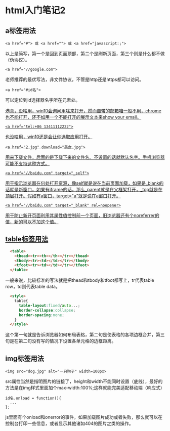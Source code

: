 # html入门笔记2

## a标签用法
  
    <a href="#"> 或 <a href=""> 或 <a href="javascript:;">
  以上是简写，第一个是回到页面顶部，第二个是刷新页面，第三个则是什么都不做（伪协议）。

    <a href="//google.com">
  老师推荐的最优写法，非文件协议，不管是http还是https都可以访问。

    <a href="#id名">
  可以定位到id选择器名字所在元素处。

  <a href="mailto:conhttp@163.com">
  港真，没啥用，win10会询问用啥来打开，然而自带的邮箱咱一般不用，chrome也不能打开，还不如用一个不能打开的展示文本来show your email。

    <a href="tel:+86 13411112222">
  也没啥用，win10还是会让你选取应用打开。

    <a href="2.jpg" download="美女.jpg">
  用来下载文件，后面的是下载下来的文件名。不设置的话就默认名字。手机浏览器可能不支持这种方式。

    <a href="//baidu.com" target="_self">
  用于指示浏览器在何处打开资源，像self就是说在当前页面加载，如果是_blank的话就是新窗口，如果有iframe的话，那么_parent就是在父框架打开，_top就是在顶层打开。假如有a窗口，target="a"就是说在a窗口打开。

    <a href="//baidu.com" target="_blank" rel=noopener>
  用于防止新开页面利用其属性值控制前一个页面，旧浏览器还有个noreferrer的值，新的可以不加这个值。

## table标签用法
```html
  <table>
    <thead><tr><th></th></tr></thead>
    <tbody><tr><td></td></tr></tbody>
    <tfoot><tr><td></td></tr></tfoot>
  </table>
```
  一般来说，比较标准的写法就是把thead和tbody和tfoot都写上，tr代表table row，td则代表table data。
```html
  <style>
    table{
      table-layout:fixed/auto...;
      border-collapse:collapse;
      border-spacing:none;
    }
  </style>
```
  这个第一句就是告诉浏览器如何布局表格，第二句是使表格的各项边框合并，第三句是在第二句没有写的情况下设置各单元格的边框距离。

## img标签用法

    <img src="dog.jpg" alt="一只狗子" width=100px>
  src属性当然是指明图片的链接了，height和width不能同时设置（底线），最好的方法是在img样式里面加个max-width:100%;这样就能完美适配移动端（响应式）
  
  ```
  id名.onload = function(){
    ...
  };
  ```
  js里面有个onload和onerror的事件，如果加载图片成功或者失败，那么就可以在控制台打印一些信息，或者显示其他诸如404的图片之类的操作。

  
